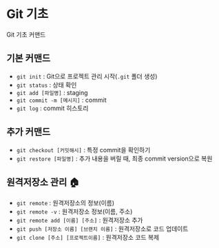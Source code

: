 # Git 기초
Git 기초 커맨드

## 기본 커맨드
- `git init` : Git으로 프로젝트 관리 시작(`.git` 폴더 생성)
- `git status` : 상태 확인
- `git add [파일명]` : staging
- `git commit -m [메시지]` : commit
- `git log` : commit 히스토리

## 추가 커맨드
- `git checkout [커밋해시]` : 특정 commit을 확인하기
- `git restore [파일명]` : 추가 내용을 버릴 때, 최종 commit version으로 복원

## 원격저장소 관리 :house:

- `git remote` : 원격저장소의 정보(이름)
- `git remote -v` : 원격저장소 정보(이름, 주소)
- `git remote add [이름] [주소]` : 원격저장소 추가
- `git push [저장소 이름] [브랜치 이름]` : 원격저장소로 코드 업데이트
- `git clone [주소] [프로젝트이름]` : 원격저장소 코드 복제
